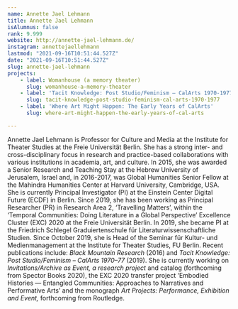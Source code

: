 ```yaml
---
name: Annette Jael Lehmann
title: Annette Jael Lehmann
isAlumnus: false
rank: 9.999
website: http://annette-jael-lehmann.de/
instagram: annettejaellehmann
lastmod: "2021-09-16T10:51:44.527Z"
date: "2021-09-16T10:51:44.527Z"
slug: annette-jael-lehmann
projects:
    - label: Womanhouse (a memory theater)
      slug: womanhouse-a-memory-theater
    - label: 'Tacit Knowledge: Post Studio/Feminism – CalArts 1970-1977'
      slug: tacit-knowledge-post-studio-feminism-cal-arts-1970-1977
    - label: 'Where Art Might Happen: The Early Years of CalArts'
      slug: where-art-might-happen-the-early-years-of-cal-arts

---
```

Annette Jael Lehmann is Professor for Culture and Media at the Institute for Theater Studies at the Freie Universität Berlin. She has a strong inter- and cross-disciplinary focus in research and practice-based collaborations with various institutions in academia, art, and culture. In 2015, she was awarded a Senior Research and Teaching Stay at the Hebrew University of Jerusalem, Israel and, in 2016-2017, was Global Humanities Senior Fellow at the Mahindra Humanities Center at Harvard University, Cambridge, USA. She is currently Principal Investigator (PI) at the Einstein Center Digital Future (ECDF) in Berlin. Since 2019, she has been working as Principal Researcher (PR) in Research Area 2, ‘Travelling Matters’, within the ‘Temporal Communities: Doing Literature in a Global Perspective’ Excellence Cluster (EXC) 2020 at the Freie Universität Berlin. In 2019, she became PI at the Friedrich Schlegel Graduiertenschule für Literaturwissenschaftliche Studien. Since October 2019, she is Head of the Seminar für Kultur- und Medienmanagement at the Institute for Theater Studies, FU Berlin. Recent publications include: *Black Mountain Research* (2016) and *Tacit Knowledge: Post Studio/Feminism – CalArts 1970–77* (2019). She is currently working on *Invitations/Archive as Event, a research project* and catalog  (forthcoming from Spector Books 2020), the EXC 2020 transfer project ‘Embodied Histories — Entangled Communities: Approaches to Narratives and Performative Arts’ and the monograph *Art Projects: Performance, Exhibition and Event,* forthcoming from Routledge.